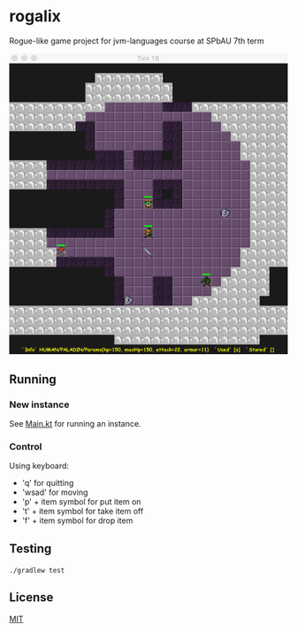 # rogalix

Rogue-like game project for jvm-languages course at SPbAU 7th term

![Gameplay](screens/screen1.png)

## Running

### New instance

See [Main.kt](src/main/kotlin/ru/spbau/mit/main/Main.kt) for running an instance.

### Control

Using keyboard:

* 'q' for quitting
* 'wsad' for moving
* 'p' + item symbol for put item on
* 't' + item symbol for take item off
* 'f' + item symbol for drop item

## Testing

`./gradlew test`

## License

[MIT](LICENSE)